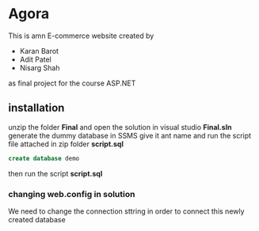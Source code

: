# Agora
This is amn E-commerce website created by

- Karan Barot
- Adit Patel
- Nisarg Shah

as final project for the course ASP.NET 

## installation
unzip the folder **Final** and open the solution in visual studio **Final.sln**
generate the dummy database in SSMS give it ant name and run the script file attached in zip folder **script.sql**

```sql
create database demo
```
then run the script **script.sql**

### changing web.config in solution

We need to change the connection sttring in order to connect this newly created database 

